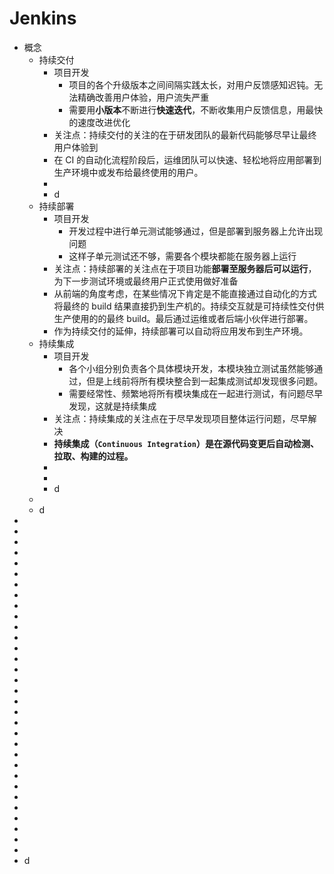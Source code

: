 # Jenkins

- 概念
  - 持续交付
    - 项目开发
      - 项目的各个升级版本之间间隔实践太长，对用户反馈感知迟钝。无法精确改善用户体验，用户流失严重
      - 需要用**小版本**不断进行**快速迭代**，不断收集用户反馈信息，用最快的速度改进优化
    - 关注点：持续交付的关注的在于研发团队的最新代码能够尽早让最终用户体验到
    - 在 CI 的自动化流程阶段后，运维团队可以快速、轻松地将应用部署到生产环境中或发布给最终使用的用户。
    - 
    - d
  - 持续部署
    - 项目开发
      - 开发过程中进行单元测试能够通过，但是部署到服务器上允许出现问题
      - 这样子单元测试还不够，需要各个模块都能在服务器上运行
    - 关注点：持续部署的关注点在于项目功能**部署至服务器后可以运行**，为下一步测试环境或最终用户正式使用做好准备
    - 从前端的角度考虑，在某些情况下肯定是不能直接通过自动化的方式将最终的 build 结果直接扔到生产机的。持续交互就是可持续性交付供生产使用的的最终 build。最后通过运维或者后端小伙伴进行部署。
    - 作为持续交付的延伸，持续部署可以自动将应用发布到生产环境。
  - 持续集成
    - 项目开发
      - 各个小组分别负责各个具体模块开发，本模块独立测试虽然能够通过，但是上线前将所有模块整合到一起集成测试却发现很多问题。
      - 需要经常性、频繁地将所有模块集成在一起进行测试，有问题尽早发现，这就是持续集成
    - 关注点：持续集成的关注点在于尽早发现项目整体运行问题，尽早解决
    - **持续集成（`Continuous Integration`）是在源代码变更后自动检测、拉取、构建的过程。**
    - 
    - 
    - d
  - 
  - d
- 
- 
- 
- 
- 
- 
- 
- 
- 
- 
- 
- 
- 
- 
- 
- 
- 
- 
- 
- 
- 
- 
- 
- 
- 
- 
- 
- 
- 
- 
- 
- 
- d











































































